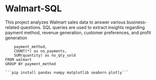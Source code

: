 # Walmart-SQL
This project analyzes Walmart sales data to answer various business-related questions. SQL queries are used to extract insights regarding payment method, revenue generation, customer preferences, and profit generation





```SELECT 
	payment_method,
	COUNT(*) as no_payments,
	SUM(quantity) as no_qty_sold
FROM walmart
GROUP BY payment_method

```pip install pandas numpy matplotlib seaborn plotly```
